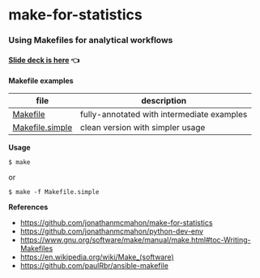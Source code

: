 # make-for-statistics

### Using Makefiles for analytical workflows

#### [Slide deck is here](Makefiles.pdf) 👈 ####

**Makefile examples**

file | description
-----|-------------
[Makefile](Makefile) | fully-annotated with intermediate examples
[Makefile.simple](Makefile.simple) | clean version with simpler usage


**Usage**

```
$ make
```

or

```
$ make -f Makefile.simple
```

**References**

- https://github.com/jonathanmcmahon/make-for-statistics
- https://github.com/jonathanmcmahon/python-dev-env
- https://www.gnu.org/software/make/manual/make.html#toc-Writing-Makefiles
- https://en.wikipedia.org/wiki/Make_(software)
- https://github.com/paulRbr/ansible-makefile
